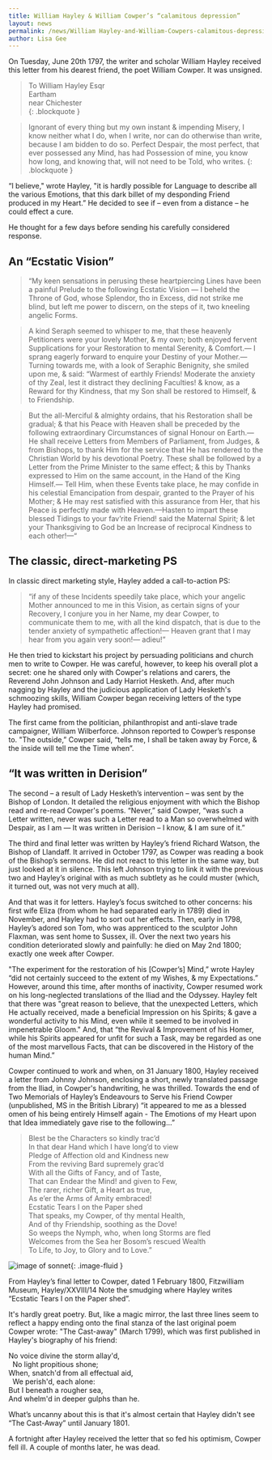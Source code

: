 ```yaml
---
title: William Hayley & William Cowper’s “calamitous depression”
layout: news
permalink: /news/William Hayley-and-William-Cowpers-calamitous-depression
author: Lisa Gee
---
```


On Tuesday, June 20th 1797, the writer and scholar William Hayley received this letter from his dearest friend, the poet William Cowper. It was unsigned.

>To
William Hayley Esqr  
Eartham  
near Chichester  
{: .blockquote }

>Ignorant of every thing but my own instant & impending Misery, I know neither what I do, when I write, nor can do otherwise than write, because I am bidden to do so. Perfect Despair, the most perfect, that ever possessed any Mind, has had Possession of mine, you know how long, and knowing that, will not need to be Told, who writes.
{: .blockquote }

“I believe," wrote Hayley, "it is hardly possible for Language to describe all the various Emotions, that this dark billet of my desponding Friend produced in my Heart.” He decided to see if – even from a distance – he could effect a cure.

He thought for a few days before sending his carefully considered response.

## An “Ecstatic Vision”

>“My keen sensations in perusing these heartpiercing Lines have been a painful Prelude to the following Ecstatic Vision — I beheld the Throne of God, whose Splendor, tho in Excess, did not strike me blind, but left me power to discern,  on the steps of it, two kneeling angelic Forms.

>A kind Seraph seemed to whisper to me, that these heavenly Petitioners were your lovely Mother, & my own; both enjoyed fervent Supplications for your Restoration to mental Serenity, & Comfort.— I sprang eagerly forward to enquire your Destiny of your Mother.—Turning towards me, with a look of Seraphic Benignity, she smiled upon me, & said: “Warmest of earthly Friends! Moderate the anxiety of thy Zeal, lest it distract they declining Faculties! & know, as a Reward for thy Kindness, that my Son shall be restored to Himself, & to Friendship.

>But the all-Merciful & almighty ordains, that his Restoration shall be gradual; & that his Peace with Heaven shall be preceded by the following extraordinary Circumstances of signal Honour on Earth.— He shall receive Letters from Members of Parliament, from Judges, & from Bishops, to thank Him for the service that He has rendered to the Christian World by his devotional Poetry. These shall be followed by a Letter from the Prime Minister to the same effect; & this by Thanks expressed to Him on the same account, in the Hand of the King Himself.— Tell Him, when these Events take place, he may confide in his celestial Emancipation from despair, granted to the Prayer of his Mother; & He may rest satisfied with this assurance from Her, that his Peace is perfectly made with Heaven.—Hasten to impart these blessed Tidings to your fav’rite Friend! said the Maternal Spirit; & let your Thanksgiving to God be an Increase of reciprocal Kindness to each other!—“

## The classic, direct-marketing PS

In classic direct marketing style, Hayley added a call-to-action PS:

>“if any of these Incidents speedily take place, which your angelic Mother announced to me in this Vision, as certain signs of your Recovery, I conjure you in her Name, my dear Cowper, to communicate them to me, with all the kind dispatch, that is due to the tender anxiety of sympathetic affection!— Heaven grant that I may hear from you again very soon!— adieu!”

He then tried to kickstart his project by persuading politicians and church men to write to Cowper. He was careful, however, to keep his overall plot a secret: one he shared only with Cowper's relations and carers, the Reverend John Johnson and Lady Harriot Hesketh. And, after much nagging by Hayley and the judicious application of Lady Hesketh's schmoozing skills, William Cowper began receiving letters of the type Hayley had promised.

The first came from the politician, philanthropist and anti-slave trade campaigner, William Wilberforce. Johnson reported to Cowper’s response to. "The outside,” Cowper said, “tells me, I shall be taken away by Force, & the inside will tell me the Time when”.

## “It was written in Derision”

The second – a result of Lady Hesketh’s intervention – was sent by the Bishop of London. It detailed the religious enjoyment with which the Bishop read and re-read Cowper's poems. “Never,” said Cowper, “was such a Letter written, never was such a Letter read to a Man so overwhelmed with Despair, as I am — It was written in Derision – I know, & I am sure of it.”

The third and final letter was written by Hayley’s friend Richard Watson, the Bishop of Llandaff. It arrived in October 1797, as Cowper was reading a book of the Bishop’s sermons. He did not react to this letter in the same way, but just looked at it in silence. This left Johnson trying to link it with the previous two and Hayley’s original with as much subtlety as he could muster (which, it turned out, was not very much at all).

And that was it for letters. Hayley’s focus switched to other concerns: his first wife Eliza (from whom he had separated early in 1789) died in November, and Hayley had to sort out her effects. Then, early in 1798, Hayley’s adored son Tom, who was apprenticed to the sculptor John Flaxman, was sent home to Sussex, ill. Over the next two years his condition deteriorated slowly and painfully: he died on May 2nd 1800; exactly one week after Cowper.

"The experiment for the restoration of his [Cowper’s] Mind,” wrote Hayley “did not certainly succeed to the extent of my Wishes, & my Expectations.” However, around this time, after months of inactivity, Cowper resumed work on his long-neglected translations of the Iliad and the Odyssey. Hayley felt that there was "great reason to believe, that the unexpected Letters, which He actually received, made a beneficial Impression on his Spirits; & gave a wonderful activity to his Mind, even while it seemed to be involved in impenetrable Gloom." And, that “the Revival & Improvement of his Homer, while his Spirits appeared for unfit for such a Task, may be regarded as one of the most marvellous Facts, that can be discovered in the History of the human Mind.”

Cowper continued to work and when, on 31 January 1800, Hayley received a letter from Johnny Johnson, enclosing a short, newly translated passage from the Iliad, in Cowper's handwriting, he was thrilled. Towards the end of Two Memorials of Hayley’s Endeavours to Serve his Friend Cowper (unpublished, MS in the British Library) “it appeared to me as a blessed omen of his being entirely Himself again - The Emotions of my Heart upon that Idea immediately gave rise to the following…”


>Blest be the Characters so kindly trac’d  
In that dear Hand which I have long’d to view  
Pledge of Affection old and Kindness new  
From the reviving Bard supremely grac’d  
With all the Gifts of Fancy, and of Taste,  
That can Endear the Mind! and given to Few,  
The rarer, richer Gift, a Heart as true,  
As e’er the Arms of Amity embraced!  
Ecstatic Tears I on the Paper shed  
That speaks, my Cowper, of thy mental Health,  
And of thy Friendship, soothing as the Dove!  
So weeps the Nymph, who, when long Storms are fled  
Welcomes from the Sea her Bosom’s rescued Wealth  
To Life, to Joy, to Glory and to Love.”

![image of sonnet](/images/forblog/sonnettoCowper.jpg){: .image-fluid }

From Hayley’s final letter to Cowper, dated 1 February 1800,
Fitzwilliam Museum, Hayley/XXVIII/14
Note the smudging where Hayley writes “Ecstatic Tears I on the Paper shed”.

It's hardly great poetry. But, like a magic mirror, the last three lines seem to reflect a happy ending onto the final stanza of the last original poem Cowper wrote: "The Cast-away" (March 1799), which was first published in Hayley's biography of his friend:


No voice divine the storm allay'd,  
&nbsp;&nbsp;No light propitious shone;  
When, snatch'd from all effectual aid,  
&nbsp;&nbsp;We perish'd, each alone:  
But I beneath a rougher sea,  
And whelm'd in deeper gulphs than he.


What’s uncanny about this is that it's almost certain that Hayley didn't see “The Cast-Away” until January 1801.

A fortnight after Hayley received the letter that so fed his optimism, Cowper fell ill. A couple of months later, he was dead.
